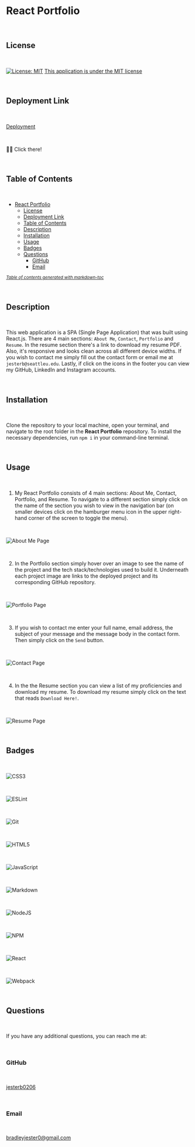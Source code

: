 # React Portfolio

<br>

## License

<br>

[![License: MIT](https://img.shields.io/badge/License-MIT-yellow.svg)](https://opensource.org/licenses/MIT)
[This application is under the MIT license](https://opensource.org/licenses/MIT)

<br>

## Deployment Link

<br>

[Deployment](https://jesterb0206.github.io/react-portfolio/)

<br>

☝🏻 Click there!

<br>

## Table of Contents

<br>

- [React Portfolio](#react-portfolio)
  - [License](#license)
  - [Deployment Link](#deployment-link)
  - [Table of Contents](#table-of-contents)
  - [Description](#description)
  - [Installation](#installation)
  - [Usage](#usage)
  - [Badges](#badges)
  - [Questions](#questions)
    - [GitHub](#github)
    - [Email](#email)

<small><i><a href='http://ecotrust-canada.github.io/markdown-toc/'>Table of contents generated with markdown-toc</a></i></small>

<br>

## Description

<br>

This web application is a SPA (Single Page Application) that was built using React.js. There are 4 main sections: `About Me`, `Contact`, `Portfolio` and `Resume`. In the resume section there's a link to download my resume PDF. Also, it's responsive and looks clean across all different device widths. If you wish to contact me simply fill out the contact form or email me at `jesterb@seattleu.edu`. Lastly, if click on the icons in the footer you can view my GitHub, LinkedIn and Instagram accounts.

<br>

## Installation

<br>

Clone the repository to your local machine, open your terminal, and navigate to the root folder in the **React Portfolio** repository. To install the necessary dependencies, run `npm i` in your command-line terminal.

<br>

## Usage

<br>

1. My React Portfolio consists of 4 main sections: About Me, Contact, Portfolio, and Resume. To navigate to a different section simply click on the name of the section you wish to view in the navigation bar (on smaller devices click on the hamburger menu icon in the upper right-hand corner of the screen to toggle the menu).

<br>

![About Me Page](assets/images/about-me.png)

<br>

2. In the Portfolio section simply hover over an image to see the name of the project and the tech stack/technologies used to build it. Underneath each project image are links to the deployed project and its corresponding GitHub repository.

<br>

![Portfolio Page](assets/images/portfolio.png)

<br>

3. If you wish to contact me enter your full name, email address, the subject of your message and the message body in the contact form. Then simply click on the `Send` button.

<br>

![Contact Page](assets/images/contact.png)

<br>

4. In the the Resume section you can view a list of my proficiencies and download my resume. To download my resume simply click on the text that reads `Download Here!`.

<br>

![Resume Page](assets/images/resume.png)

<br>

## Badges

<br>

![CSS3](https://img.shields.io/badge/css3-%231572B6.svg?style=for-the-badge&logo=css3&logoColor=white)

<br>

![ESLint](https://img.shields.io/badge/ESLint-4B3263?style=for-the-badge&logo=eslint&logoColor=white)

<br>

![Git](https://img.shields.io/badge/git-%23F05033.svg?style=for-the-badge&logo=git&logoColor=white)

<br>

![HTML5](https://img.shields.io/badge/html5-%23E34F26.svg?style=for-the-badge&logo=html5&logoColor=white)

<br>

![JavaScript](https://img.shields.io/badge/javascript-%23323330.svg?style=for-the-badge&logo=javascript&logoColor=%23F7DF1E)

<br>

![Markdown](https://img.shields.io/badge/markdown-%23000000.svg?style=for-the-badge&logo=markdown&logoColor=white)

<br>

![NodeJS](https://img.shields.io/badge/node.js-6DA55F?style=for-the-badge&logo=node.js&logoColor=white)

<br>

![NPM](https://img.shields.io/badge/NPM-%23000000.svg?style=for-the-badge&logo=npm&logoColor=white)

<br>

![React](https://img.shields.io/badge/react-%2320232a.svg?style=for-the-badge&logo=react&logoColor=%2361DAFB)

<br>

![Webpack](https://img.shields.io/badge/webpack-%238DD6F9.svg?style=for-the-badge&logo=webpack&logoColor=black)

<br>

## Questions

<br>

If you have any additional questions, you can reach me at:

<br>

### GitHub

<br>

[jesterb0206](https://www.github.com/jesterb0206)

<br>

### Email

<br>

bradleyjester0@gmail.com
